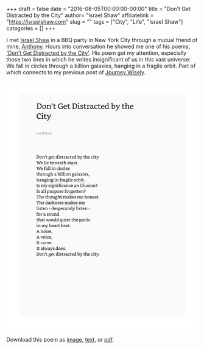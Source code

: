 +++
draft = false
date = "2016-08-05T00:00:00-00:00"
title = "Don't Get Distracted by the City"
author= "Israel Shaw"
affiliatelink = "https://israelshaw.com"
slug = ""
tags = ["City", "Life", "Israel Shaw"]
categories = []
+++


I met <a href="https://israelshaw.com" target="_blank">Israel Shaw</a> in a BBQ party in New York City through a mutual friend of mine, <a href="http://arichjourney.com/" target="_blank">Anthony</a>. Hours into conversation he showed me one of his poems, <a href="https://www.instagram.com/p/BfFJYitlzf6/?taken-by=israel.shaw" target="_blank">'Don't Get Distracted by the City'</a>. His poem got my attention, especially those two lines in which he writes insignificant of us in this vast universe: We fall in circles through a billion galaxies, hanging in a fragile orbit. Part of which connects to my previous post of [Journey Wisely](/poetry/journey-wisely/).

<img src="/poetry/15.jpg" alt="dont-get-distracted-by-the-city" width="650px">

<p>Download this poem as <a href="poetry/15.jpg" download="dont-get-distracted-by-the-city">image</a>, <a href="poetry/txt/distracted-by-the-city.txt" download="dont-get-distracted-by-the-city">text</a>, or <a href="poetry/pdf/distracted-by-the-city.pdf" download="dont-get-distracted-by-the-city">pdf</a>.</p>
